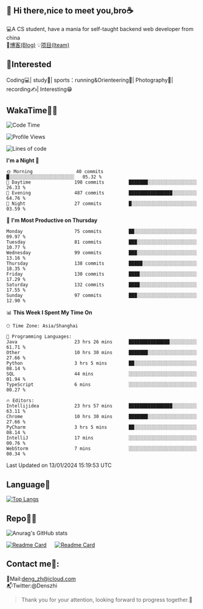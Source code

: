 👋 Hi there,nice to meet you,bro☕
---
💻A CS student, have a mania for self-taught backend web developer from china   
📌[博客(Blog)](https://github.com/HealUP/MyBlog)
💡[项目(Iteam)](https://healup.github.io/)

 <!-- waka-box start -->
 <!-- waka-box end -->
 
🧲**Interested**
--
Coding💻| study📖| sports：running&Orienteering🏃‍| Photography📸| recording✍️| Interesting😁

WakaTime👨‍💻
---
<!--START_SECTION:waka-->
![Code Time](http://img.shields.io/badge/Code%20Time-562%20hrs%209%20mins-blue)

![Profile Views](http://img.shields.io/badge/Profile%20Views-5-blue)

![Lines of code](https://img.shields.io/badge/From%20Hello%20World%20I%27ve%20Written-205.0%20thousand%20lines%20of%20code-blue)

**I'm a Night 🦉** 

```text
🌞 Morning                40 commits          █░░░░░░░░░░░░░░░░░░░░░░░░   05.32 % 
🌆 Daytime                198 commits         ███████░░░░░░░░░░░░░░░░░░   26.33 % 
🌃 Evening                487 commits         ████████████████░░░░░░░░░   64.76 % 
🌙 Night                  27 commits          █░░░░░░░░░░░░░░░░░░░░░░░░   03.59 % 
```
📅 **I'm Most Productive on Thursday** 

```text
Monday                   75 commits          ██░░░░░░░░░░░░░░░░░░░░░░░   09.97 % 
Tuesday                  81 commits          ███░░░░░░░░░░░░░░░░░░░░░░   10.77 % 
Wednesday                99 commits          ███░░░░░░░░░░░░░░░░░░░░░░   13.16 % 
Thursday                 138 commits         █████░░░░░░░░░░░░░░░░░░░░   18.35 % 
Friday                   130 commits         ████░░░░░░░░░░░░░░░░░░░░░   17.29 % 
Saturday                 132 commits         ████░░░░░░░░░░░░░░░░░░░░░   17.55 % 
Sunday                   97 commits          ███░░░░░░░░░░░░░░░░░░░░░░   12.90 % 
```


📊 **This Week I Spent My Time On** 

```text
🕑︎ Time Zone: Asia/Shanghai

💬 Programming Languages: 
Java                     23 hrs 26 mins      ███████████████░░░░░░░░░░   61.71 % 
Other                    10 hrs 30 mins      ███████░░░░░░░░░░░░░░░░░░   27.66 % 
Python                   3 hrs 5 mins        ██░░░░░░░░░░░░░░░░░░░░░░░   08.14 % 
SQL                      44 mins             ░░░░░░░░░░░░░░░░░░░░░░░░░   01.94 % 
TypeScript               6 mins              ░░░░░░░░░░░░░░░░░░░░░░░░░   00.27 % 

🔥 Editors: 
Intellijidea             23 hrs 57 mins      ████████████████░░░░░░░░░   63.11 % 
Chrome                   10 hrs 30 mins      ███████░░░░░░░░░░░░░░░░░░   27.66 % 
PyCharm                  3 hrs 5 mins        ██░░░░░░░░░░░░░░░░░░░░░░░   08.14 % 
IntelliJ                 17 mins             ░░░░░░░░░░░░░░░░░░░░░░░░░   00.76 % 
WebStorm                 7 mins              ░░░░░░░░░░░░░░░░░░░░░░░░░   00.34 % 
```


 Last Updated on 13/01/2024 15:19:53 UTC
<!--END_SECTION:waka-->

Language🚀
---
[![Top Langs](https://github-readme-stats.vercel.app/api/top-langs/?username=HealUP&layout=compact&hide_border=true)](https://github.com/HealUP)

Repo🧑‍💻
---
![Anurag's GitHub stats](https://github-readme-stats.vercel.app/api?username=HealUP&count_private=true&show_icons=true&theme=gruvbox&hide_border=true) 

[![Readme Card](https://github-readme-stats.vercel.app/api/pin/?username=HealUP&repo=InternetEy&theme=transparent)](https://github.com/HealUP/InternetEy) &emsp;
[![Readme Card](https://github-readme-stats.vercel.app/api/pin/?username=HealUP&repo=CampusExperience&theme=transparent)](https://github.com/HealUP/CampusExperience)


Contact me📱:
---
📮Mail:deng_zh@icloud.com  
📬Twitter:@Denszhi  

> Thank you for your attention, looking forward to progress together.🎉
